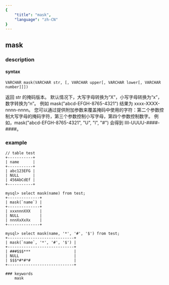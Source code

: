 ```yaml
---
{
    "title": "mask",
    "language": "zh-CN"
}
---
```


<!-- 
Licensed to the Apache Software Foundation (ASF) under one
or more contributor license agreements.  See the NOTICE file
distributed with this work for additional information
regarding copyright ownership.  The ASF licenses this file
to you under the Apache License, Version 2.0 (the
"License"); you may not use this file except in compliance
with the License.  You may obtain a copy of the License at

  http://www.apache.org/licenses/LICENSE-2.0

Unless required by applicable law or agreed to in writing,
software distributed under the License is distributed on an
"AS IS" BASIS, WITHOUT WARRANTIES OR CONDITIONS OF ANY
KIND, either express or implied.  See the License for the
specific language governing permissions and limitations
under the License.
-->

## mask
### description
#### syntax

`VARCHAR mask(VARCHAR str, [, VARCHAR upper[, VARCHAR lower[, VARCHAR number]]])`

返回 str 的掩码版本。 默认情况下，大写字母转换为“X”，小写字母转换为“x”，数字转换为“n”。 例如 mask("abcd-EFGH-8765-4321") 结果为 xxxx-XXXX-nnnn-nnnn。 您可以通过提供附加参数来覆盖掩码中使用的字符：第二个参数控制大写字母的掩码字符，第三个参数控制小写字母，第四个参数控制数字。 例如，mask("abcd-EFGH-8765-4321", "U", "l", "#") 会得到 llll-UUUU-####-####。

### example

```
// table test
+-----------+
| name      |
+-----------+
| abc123EFG |
| NULL      |
| 456AbCdEf |
+-----------+

mysql> select mask(name) from test;
+--------------+
| mask(`name`) |
+--------------+
| xxxnnnXXX    |
| NULL         |
| nnnXxXxXx    |
+--------------+

mysql> select mask(name, '*', '#', '$') from test;
+-----------------------------+
| mask(`name`, '*', '#', '$') |
+-----------------------------+
| ###$$$***                   |
| NULL                        |
| $$$*#*#*#                   |
+-----------------------------+

### keywords
    mask
